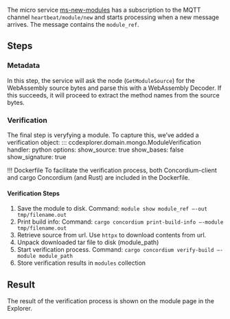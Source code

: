 
The micro service [ms-new-modules](https://github.com/ccdexplorer/ms-new-modules) has a subscription to the MQTT channel `heartbeat/module/new` and starts processing when a new message arrives. The message contains the `module_ref`.


## Steps

### Metadata
In this step, the service will ask the node (`GetModuleSource`) for the WebAssembly source bytes and parse this with a WebAssembly Decoder. If this succeeds, it will proceed to extract the method names from the source bytes. 

### Verification
The final step is veryfying a module. To capture this, we’ve added a verification object:
::: ccdexplorer.domain.mongo.ModuleVerification
    handler: python
    options:
        show_source: true
        show_bases: false
        show_signature: true


!!! Dockerfile
    To facilitate the verification process, both Concordium-client and cargo Concordium (and Rust) are included in the Dockerfile. 

#### Verification Steps
1. Save the module to disk. Command: `module show module_ref —-out tmp/filename.out`
2. Print build info: Command: `cargo concordium print-build-info —-module tmp/filename.out`
3. Retrieve source from url. Use `httpx` to download contents from url. 
4. Unpack downloaded tar file to disk (module_path)
5. Start verification process. Command: `cargo concordium verify-build —-module module_path`
6. Store verification results in `modules` collection

## Result
The result of the verification process is shown on the module page in the Explorer. 